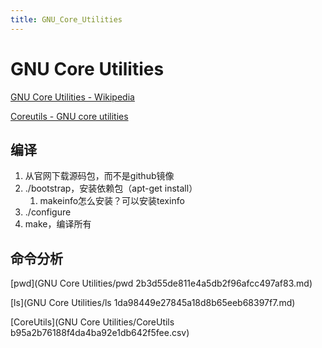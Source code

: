 ```yaml
---
title: GNU_Core_Utilities
---
```


# GNU Core Utilities

[GNU Core Utilities - Wikipedia](https://en.wikipedia.org/wiki/GNU_Core_Utilities)

[Coreutils - GNU core utilities](https://www.gnu.org/software/coreutils/)

## 编译

1. 从官网下载源码包，而不是github镜像
2. ./bootstrap，安装依赖包（apt-get install）
    1. makeinfo怎么安装？可以安装texinfo
3. ./configure
4. make，编译所有

## 命令分析

[pwd](GNU Core Utilities/pwd 2b3d55de811e4a5db2f96afcc497af83.md)

[ls](GNU Core Utilities/ls 1da98449e27845a18d8b65eeb68397f7.md)

[CoreUtils](GNU Core Utilities/CoreUtils b95a2b76188f4da4ba92e1db642f5fee.csv)